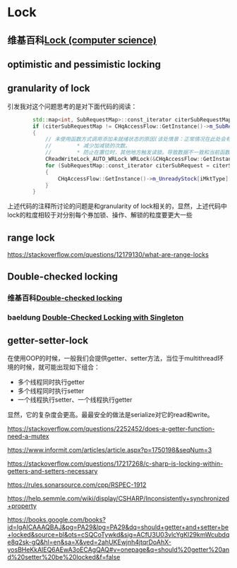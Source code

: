 # Lock



## 维基百科[Lock (computer science)](https://en.wikipedia.org/wiki/Lock_(computer_science))



## optimistic and pessimistic locking

## granularity of lock

引发我对这个问题思考的是对下面代码的阅读：

```c++
        std::map<int, SubRequestMap>::const_iterator citerSubRequestMap = CHqAccessFlow::GetInstance()->m_SubRequestMapByMkt.find(iMktType);
        if (citerSubRequestMap != CHqAccessFlow::GetInstance()->m_SubRequestMapByMkt.end())
        {
            // 未使用函数方式调用添加未就绪状态的原因(该处情景：正常情况在此处会有上千个券被置位。)
            //        * 减少加减锁的次数。
            //        * 防止在置位时，其他地方触发读锁。导致数据不一致和当前函数响应过慢。
            CReadWriteLock_AUTO_WRLock WRLock(&CHqAccessFlow::GetInstance()->m_hUnreadyStock);
            for (SubRequestMap::const_iterator citerSubRequest = citerSubRequestMap->second.begin(); citerSubRequest != citerSubRequestMap->second.end(); ++citerSubRequest)
            {
                CHqAccessFlow::GetInstance()->m_UnreadyStock[iMktType][citerSubRequest->first.c_str()] = citerSubRequest->second;
            }
        }
```

上述代码的注释所讨论的问题是和granularity of lock相关的，显然，上述代码中lock的粒度相较于对分别每个券加锁、操作、解锁的粒度要更大一些

## range lock

https://stackoverflow.com/questions/12179130/what-are-range-locks



## Double-checked locking

### 维基百科[Double-checked locking](https://en.wikipedia.org/wiki/Double-checked_locking)



### baeldung [Double-Checked Locking with Singleton](https://www.baeldung.com/java-singleton-double-checked-locking)

## getter-setter-lock

在使用OOP的时候，一般我们会提供getter、setter方法，当位于multithread环境的时候，就可能出现如下组合：
- 多个线程同时执行getter
- 多个线程同时执行setter
- 一个线程执行setter、一个线程执行getter

显然，它的复杂度会更高。最最安全的做法是serialize对它的read和write。



https://stackoverflow.com/questions/2252452/does-a-getter-function-need-a-mutex

https://www.informit.com/articles/article.aspx?p=1750198&seqNum=3

https://stackoverflow.com/questions/17217268/c-sharp-is-locking-within-getters-and-setters-necessary

https://rules.sonarsource.com/cpp/RSPEC-1912

https://help.semmle.com/wiki/display/CSHARP/Inconsistently+synchronized+property

https://books.google.com/books?id=IgAICAAAQBAJ&pg=PA29&lpg=PA29&dq=should+getter+and+setter+be+locked&source=bl&ots=cSQCoTywkd&sig=ACfU3U03vlcYgKl29kmWcubdqe8q2sk-gQ&hl=en&sa=X&ved=2ahUKEwjnh4jtqrDoAhX-yosBHeKkAlEQ6AEwA3oECAgQAQ#v=onepage&q=should%20getter%20and%20setter%20be%20locked&f=false
